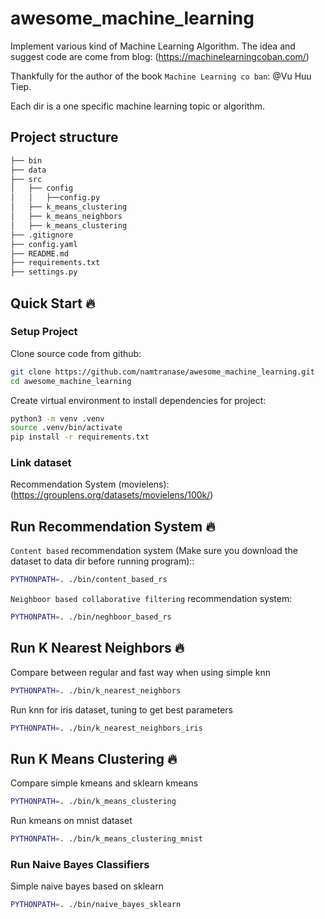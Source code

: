 # awesome_machine_learning
Implement various kind of Machine Learning Algorithm.
The idea and suggest code are come from blog:
(https://machinelearningcoban.com/)

Thankfully for the author of the book `Machine Learning co ban`: @Vu Huu Tiep.

Each dir is a one specific machine learning topic or algorithm.
## Project structure

```bash
├── bin
├── data
├── src
│   ├── config
│   │   ├──config.py
│   ├── k_means_clustering
│   ├── k_means_neighbors
│   ├── k_means_clustering
├── .gitignore
├── config.yaml
├── README.md
├── requirements.txt
├── settings.py
```
## Quick Start 🔥

### Setup Project

Clone source code from github:

```bash
git clone https://github.com/namtranase/awesome_machine_learning.git
cd awesome_machine_learning
```

Create virtual environment to install dependencies for project:

```bash
python3 -m venv .venv
source .venv/bin/activate
pip install -r requirements.txt
```

### Link dataset

Recommendation System (movielens): (https://grouplens.org/datasets/movielens/100k/)

## Run Recommendation System 🔥

`Content based` recommendation system (Make sure you download the dataset to data dir before running program)::

```bash
PYTHONPATH=. ./bin/content_based_rs
```

`Neighboor based collaborative filtering` recommendation system:

```bash
PYTHONPATH=. ./bin/neghboor_based_rs
```

## Run K Nearest Neighbors 🔥

Compare between regular and fast way when using simple knn

```bash
PYTHONPATH=. ./bin/k_nearest_neighbors
```

Run knn for iris dataset, tuning to get best parameters

```bash
PYTHONPATH=. ./bin/k_nearest_neighbors_iris
```

## Run K Means Clustering 🔥

Compare simple kmeans and sklearn kmeans

```bash
PYTHONPATH=. ./bin/k_means_clustering
```

Run kmeans on mnist dataset

```bash
PYTHONPATH=. ./bin/k_means_clustering_mnist
```

### Run Naive Bayes Classifiers

Simple naive bayes based on sklearn

```bash
PYTHONPATH=. ./bin/naive_bayes_sklearn
```
